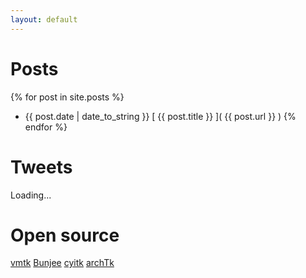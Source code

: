 ```yaml
---
layout: default
---
```


Posts
=====

{% for post in site.posts %}
  * <span>{{ post.date | date_to_string }}</span> [ {{ post.title }} ]( {{ post.url }} )
{% endfor %}

Tweets
======

<p id="tweets">
Loading...
</p>

<script src="http://twitterjs.googlecode.com/svn/trunk/src/twitter.min.js"></script>
  
<script type="text/javascript">
  getTwitters('tweets', { 
    id: 'lantiga', 
    count: 5, 
    enableLinks: true, 
    clearContents: true,
    template: '<span>%time%</span> %text%'
  });
</script>

Open source
===========

[vmtk](http://www.vmtk.org)
[Bunjee](https://github.com/orobix/bunjee)
[cyitk](https://github.com/lantiga/cyitk)
[archTk](http://archtk.github.com)

